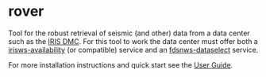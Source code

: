 # rover 

Tool for the robust retrieval of seismic (and other) data from a data center such as the [IRIS DMC](https://ds.iris.edu).  For this tool to work the data center must offer both a [irisws-availability](http://service.iris.edu/irisws/availability/1/) (or compatible) service and an [fdsnws-dataselect](http://service.iris.edu/fdsnws/dataselect/1/) service.

For more installation instructions and quick start see the [User Guide](https://iris-edu.github.io/rover/).
